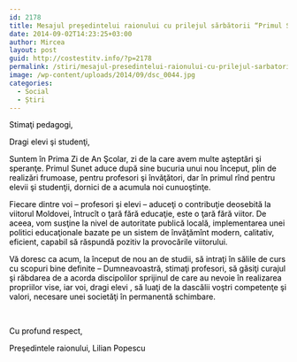 ```yaml
---
id: 2178
title: Mesajul preşedintelui raionului cu prilejul sărbătorii “Primul Sunet”
date: 2014-09-02T14:23:25+03:00
author: Mircea
layout: post
guid: http://costestitv.info/?p=2178
permalink: /stiri/mesajul-presedintelui-raionului-cu-prilejul-sarbatorii-primul-sunet/
image: /wp-content/uploads/2014/09/dsc_0044.jpg
categories:
  - Social
  - Știri
---
```

<p style="color: #050808;">
  <span style="color: #000000;">Stimaţi pedagogi,</span>
</p>

<p style="color: #050808;">
  <span style="color: #000000;">Dragi elevi şi studenţi,</span>
</p>

<p style="color: #050808;">
  <!--more-->
</p>

<p style="color: #050808;">
  <span style="color: #000000;">Suntem în Prima Zi de An Şcolar, zi de la care avem multe aşteptări şi speranţe. Primul Sunet aduce după sine bucuria unui nou început, plin de realizări frumoase, pentru profesori şi învăţători, dar în primul rînd pentru elevii şi studenţii, dornici de a acumula noi cunuoştinţe.</span>
</p>

<p style="color: #050808;">
  <span style="color: #000000;">Fiecare dintre voi – profesori şi elevi – aduceţi o contribuţie deosebită la viitorul Moldovei, întrucît o ţară fără educaţie, este o ţară fără viitor. De aceea, vom susţine la nivel de autoritate publică locală, implementarea unei politici educaţionale bazate pe un sistem de învăţămînt modern, calitativ, eficient, capabil să răspundă pozitiv la provocările viitorului.</span>
</p>

<p style="color: #050808;">
  <span style="color: #000000;">Vă doresc ca acum, la început de nou an de studii, să intraţi în sălile de curs cu scopuri bine definite – Dumneavoastră, stimaţi profesori, să găsiţi curajul şi răbdarea de a acorda discipolilor sprijinul de care au nevoie în realizarea propriilor vise, iar voi, dragi elevi , să luaţi de la dascălii voştri competenţe şi valori, necesare unei societăţi în permanentă schimbare.</span>
</p>

<p style="color: #050808;">
  <span style="color: #000000;"> </span>
</p>

<p style="color: #050808;">
  <span style="color: #000000;">Cu profund respect,</span>
</p>

<p style="color: #050808;">
  <span style="color: #000000;">Preşedintele raionului, Lilian Popescu</span>
</p>